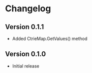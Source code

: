 # Changelog

## Version 0.1.1
* Added CtrieMap.GetValues() method

## Version 0.1.0
* Initial release
